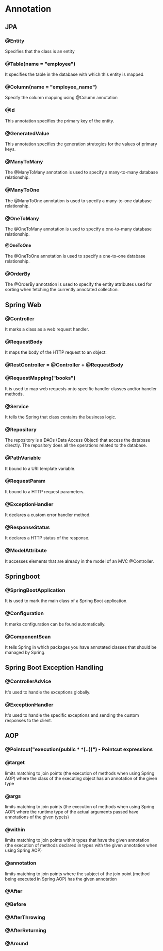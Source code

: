 # Annotation

## JPA
### @Entity
Specifies that the class is an entity
### @Table(name = "employee")
It specifies the table in the database with which this entity is mapped.
### @Column(name = "employee_name")
Specify the column mapping using @Column annotation
### @Id
This annotation specifies the primary key of the entity.
### @GeneratedValue
This annotation specifies the generation strategies for the values of primary keys.
### @ManyToMany
The @ManyToMany annotation is used to specify a many-to-many database relationship.
### @ManyToOne
The @ManyToOne annotation is used to specify a many-to-one database relationship.
### @OneToMany
The @OneToMany annotation is used to specify a one-to-many database relationship.
#### @OneToOne
The @OneToOne annotation is used to specify a one-to-one database relationship.
### @OrderBy
The @OrderBy annotation is used to specify the entity attributes used for sorting when fetching the currently annotated collection.
## Spring Web
### @Controller
It marks a class as a web request handler.
### @RequestBody
It maps the body of the HTTP request to an object:
### @RestController = @Controller + @RequestBody
### @RequestMapping("books")
It is used to map web requests onto specific handler classes and/or handler methods.
### @Service
It tells the Spring that class contains the business logic.
### @Repository
The repository is a DAOs (Data Access Object) that access the database directly. The repository does all the operations related to the database.
### @PathVariable
It bound to a URI template variable.
### @RequestParam
It bound to a HTTP request parameters.
### @ExceptionHandler
It declares a custom error handler method.
### @ResponseStatus
It declares a HTTP status of the response.
### @ModelAttribute
It accesses elements that are already in the model of an MVC @Controller.

## Springboot
### @SpringBootApplication
It is used to mark the main class of a Spring Boot application.
### @Configuration
It marks configuration can be found automatically.
### @ComponentScan
It tells Spring in which packages you have annotated classes that should be managed by Spring.

## Spring Boot Exception Handling
### @ControllerAdvice
It's used to handle the exceptions globally.
### @ExceptionHandler
It's used to handle the specific exceptions and sending the custom responses to the client.


## AOP
### @Pointcut("execution(public * *(..))") - Pointcut expressions
### @target 
limits matching to join points (the execution of methods when using Spring AOP) where the class of the executing object has an annotation of the given type
### @args 
limits matching to join points (the execution of methods when using Spring AOP) where the runtime type of the actual arguments passed have annotations of the given type(s)
### @within
limits matching to join points within types that have the given annotation (the execution of methods declared in types with the given annotation when using Spring AOP)
### @annotation 
limits matching to join points where the subject of the join point (method being executed in Spring AOP) has the given annotation
### @After
### @Before
### @AfterThrowing
### @AfterReturning
### @Around